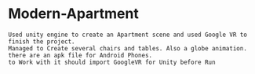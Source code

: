 # Modern-Apartment

    Used unity engine to create an Apartment scene and used Google VR to finish the project.
    Managed to Create several chairs and tables. Also a globe animation.
    there are an apk file for Android Phones.
    to Work with it should import GoogleVR for Unity before Run
